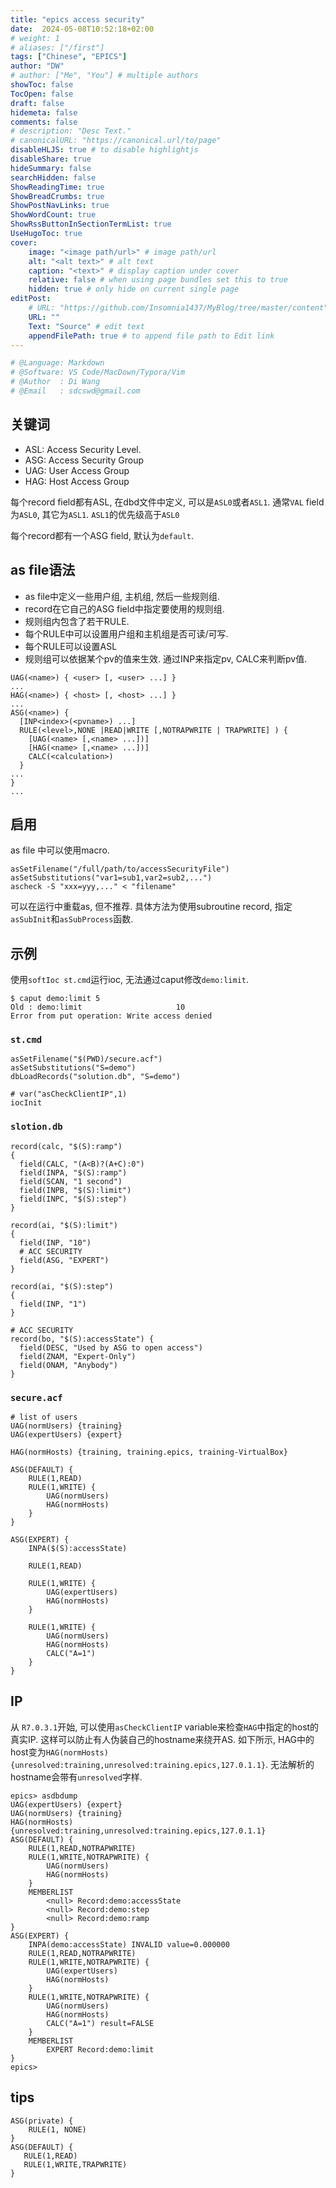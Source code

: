 ```yaml
---
title: "epics access security"
date:  2024-05-08T10:52:18+02:00
# weight: 1
# aliases: ["/first"]
tags: ["Chinese", "EPICS"]
author: "DW"
# author: ["Me", "You"] # multiple authors
showToc: false
TocOpen: false
draft: false
hidemeta: false
comments: false
# description: "Desc Text."
# canonicalURL: "https://canonical.url/to/page"
disableHLJS: true # to disable highlightjs
disableShare: true
hideSummary: false
searchHidden: false
ShowReadingTime: true
ShowBreadCrumbs: true
ShowPostNavLinks: true
ShowWordCount: true
ShowRssButtonInSectionTermList: true
UseHugoToc: true
cover:
    image: "<image path/url>" # image path/url
    alt: "<alt text>" # alt text
    caption: "<text>" # display caption under cover
    relative: false # when using page bundles set this to true
    hidden: true # only hide on current single page
editPost:
    # URL: "https://github.com/Insomnia1437/MyBlog/tree/master/content"
    URL: ""
    Text: "Source" # edit text
    appendFilePath: true # to append file path to Edit link
---
```

```python
# @Language: Markdown
# @Software: VS Code/MacDown/Typora/Vim
# @Author  : Di Wang
# @Email   : sdcswd@gmail.com
```
## 关键词

- ASL: Access Security Level.
- ASG: Access Security Group
- UAG: User Access Group
- HAG: Host Access Group

每个record field都有ASL, 在dbd文件中定义, 可以是`ASL0`或者`ASL1`. 通常`VAL` field为`ASL0`, 其它为`ASL1`. `ASL1`的优先级高于`ASL0`

每个record都有一个ASG field, 默认为`default`.

## as file语法

- as file中定义一些用户组, 主机组, 然后一些规则组.
- record在它自己的ASG field中指定要使用的规则组.
- 规则组内包含了若干RULE.
- 每个RULE中可以设置用户组和主机组是否可读/可写.
- 每个RULE可以设置ASL
- 规则组可以依据某个pv的值来生效. 通过INP来指定pv, CALC来判断pv值.

```epics
UAG(<name>) { <user> [, <user> ...] }
...
HAG(<name>) { <host> [, <host> ...] }
...
ASG(<name>) {
  [INP<index>(<pvname>) ...]
  RULE(<level>,NONE |READ|WRITE [,NOTRAPWRITE | TRAPWRITE] ) {
    [UAG(<name> [,<name> ...])]
    [HAG(<name> [,<name> ...])]
    CALC(<calculation>)
  }
...
}
...
```

## 启用
as file 中可以使用macro.
```shell
asSetFilename("/full/path/to/accessSecurityFile")
asSetSubstitutions("var1=sub1,var2=sub2,...")
ascheck -S "xxx=yyy,..." < "filename"
```

可以在运行中重载as, 但不推荐. 具体方法为使用subroutine record, 指定`asSubInit`和`asSubProcess`函数.

## 示例
使用`softIoc st.cmd`运行ioc, 无法通过caput修改`demo:limit`.
```shell
$ caput demo:limit 5
Old : demo:limit                     10
Error from put operation: Write access denied
```
### `st.cmd`
```shell
asSetFilename("$(PWD)/secure.acf")
asSetSubstitutions("S=demo")
dbLoadRecords("solution.db", "S=demo")

# var("asCheckClientIP",1)
iocInit
```
### `slotion.db`
```epics
record(calc, "$(S):ramp")
{
  field(CALC, "(A<B)?(A+C):0")
  field(INPA, "$(S):ramp")
  field(SCAN, "1 second")
  field(INPB, "$(S):limit")
  field(INPC, "$(S):step")
}

record(ai, "$(S):limit")
{
  field(INP, "10")
  # ACC SECURITY
  field(ASG, "EXPERT")
}

record(ai, "$(S):step")
{
  field(INP, "1")
}

# ACC SECURITY
record(bo, "$(S):accessState") {
  field(DESC, "Used by ASG to open access")
  field(ZNAM, "Expert-Only")
  field(ONAM, "Anybody")
}
```

### `secure.acf`
```acf
# list of users
UAG(normUsers) {training}
UAG(expertUsers) {expert}

HAG(normHosts) {training, training.epics, training-VirtualBox}

ASG(DEFAULT) {
    RULE(1,READ)
    RULE(1,WRITE) {
        UAG(normUsers)
        HAG(normHosts)
    }
}

ASG(EXPERT) {
    INPA($(S):accessState)

    RULE(1,READ)

    RULE(1,WRITE) {
        UAG(expertUsers)
        HAG(normHosts)
    }

    RULE(1,WRITE) {
        UAG(normUsers)
        HAG(normHosts)
        CALC("A=1")
    }
}

```
## IP
从 `R7.0.3.1`开始, 可以使用`asCheckClientIP` variable来检查`HAG`中指定的host的真实IP. 这样可以防止有人伪装自己的hostname来绕开AS. 如下所示, HAG中的host变为`HAG(normHosts) {unresolved:training,unresolved:training.epics,127.0.1.1}`. 无法解析的hostname会带有`unresolved`字样.

```shell
epics> asdbdump
UAG(expertUsers) {expert}
UAG(normUsers) {training}
HAG(normHosts) {unresolved:training,unresolved:training.epics,127.0.1.1}
ASG(DEFAULT) {
	RULE(1,READ,NOTRAPWRITE)
	RULE(1,WRITE,NOTRAPWRITE) {
		UAG(normUsers)
		HAG(normHosts)
	}
	MEMBERLIST
		<null> Record:demo:accessState
		<null> Record:demo:step
		<null> Record:demo:ramp
}
ASG(EXPERT) {
	INPA(demo:accessState) INVALID value=0.000000
	RULE(1,READ,NOTRAPWRITE)
	RULE(1,WRITE,NOTRAPWRITE) {
		UAG(expertUsers)
		HAG(normHosts)
	}
	RULE(1,WRITE,NOTRAPWRITE) {
		UAG(normUsers)
		HAG(normHosts)
		CALC("A=1") result=FALSE
	}
	MEMBERLIST
		EXPERT Record:demo:limit
}
epics>
```

## tips

```acf
ASG(private) {
    RULE(1, NONE)
}
ASG(DEFAULT) {
   RULE(1,READ)
   RULE(1,WRITE,TRAPWRITE)
}
```